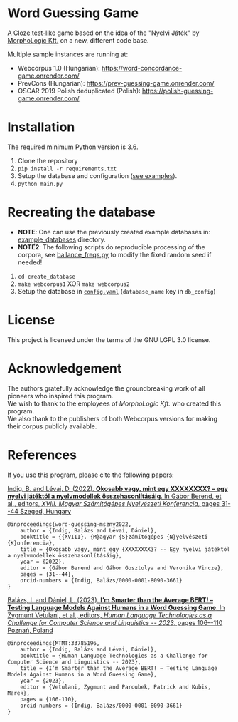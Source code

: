 # Word Guessing Game

A [Cloze test-like](https://en.wikipedia.org/wiki/Cloze_test) game based on
 the idea of the "Nyelvi Játék" by [MorphoLogic Kft.](https://www.morphologic.hu/) on a new, different code base.

Multiple sample instances are running at:
- Webcorpus 1.0 (Hungarian): https://word-concordance-game.onrender.com/
- PrevCons (Hungarian): https://prev-guessing-game.onrender.com/
- OSCAR 2019 Polish deduplicated (Polish): https://polish-guessing-game.onrender.com/

# Installation

The required minimum Python version is 3.6.

1. Clone the repository
2. `pip install -r requirements.txt`
3. Setup the database and configuration ([see examples](example_databases)).
4. `python main.py`

# Recreating the database

- __NOTE__: One can use the previously created example databases in: [example_databases](example_databases) directory.
- __NOTE2__: The following scripts do reproducible processing of the corpora, see [ballance_freqs.py](create_database/ballance_freqs.py) to modify the fixed random seed if needed!

1. `cd create_database`
2. `make webcorpus1` XOR `make webcorpus2`
3. Setup the database in [`config.yaml`](config.yaml) (`database_name` key in `db_config`)

# License

This project is licensed under the terms of the GNU LGPL 3.0 license.

# Acknowledgement

The authors gratefully acknowledge the groundbreaking work of all pioneers who inspired this program. <br>
We wish to thank to the employees of _MorphoLogic Kft._ who created this program. <br>
We also thank to the publishers of both Webcorpus versions for making their corpus publicly available.

# References

If you use this program, please cite the following papers:

[Indig, B. and Lévai, D. (2022). __Okosabb vagy, mint egy XXXXXXXX? – egy nyelvi játéktól a nyelvmodellek összehasonlı́tásáig__. In Gábor Berend, et al., editors, _XVIII. Magyar Számı́tógépes Nyelvészeti Konferencia_, pages 31--44 Szeged, Hungary](https://rgai.inf.u-szeged.hu/sites/rgai.inf.u-szeged.hu/files/mszny2022.pdf)

```
@inproceedings{word-guessing-mszny2022,
    author = {Indig, Balázs and Lévai, Dániel},
    booktitle = {{XVIII}. {M}agyar {S}zámítógépes {N}yelvészeti {K}onferencia},
    title = {Okosabb vagy, mint egy {XXXXXXXX}? -- Egy nyelvi játéktól a nyelvmodellek összehasonlításáig},
    year = {2022},
    editor = {Gábor Berend and Gábor Gosztolya and Veronika Vincze},
    pages = {31--44},
    orcid-numbers = {Indig, Balázs/0000-0001-8090-3661}
}
```

[Balázs, I. and Dániel, L. (2023). __I’m Smarter than the Average BERT! – Testing Language Models Against Humans in a Word Guessing Game__. In Zygmunt Vetulani, et al., editors, _Human Language Technologies as a Challenge for Computer Science and Linguistics -- 2023_. pages 106–-110 Poznań, Poland](http://ltc.amu.edu.pl/)

```
@inproceedings{MTMT:33785196,
	author = {Indig, Balázs and Lévai, Dániel},
	booktitle = {Human Language Technologies as a Challenge for Computer Science and Linguistics -- 2023},
	title = {I’m Smarter than the Average BERT! – Testing Language Models Against Humans in a Word Guessing Game},
	year = {2023},
    editor = {Vetulani, Zygmunt and Paroubek, Patrick and Kubis, Marek},
	pages = {106-110},
	orcid-numbers = {Indig, Balázs/0000-0001-8090-3661}
}
```
